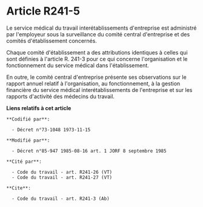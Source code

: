 # Article R241-5

Le service médical du travail interétablissements d'entreprise est administré par l'employeur sous la surveillance du comité
central d'entreprise et des comités d'établissement concernés.

Chaque comité d'établissement a des attributions identiques à celles qui sont définies à l'article R. 241-3 pour ce qui
concerne l'organisation et le fonctionnement du service médical dans l'établissement.

En outre, le comité central d'entreprise présente ses observations sur le rapport annuel relatif à l'organisation, au
fonctionnement, à la gestion financière du service médical interétablissements de l'entreprise et sur les rapports d'activité
des médecins du travail.

**Liens relatifs à cet article**

	**Codifié par**:

	  - Décret n°73-1048 1973-11-15

	**Modifié par**:

	  - Décret n°85-947 1985-08-16 art. 1 JORF 8 septembre 1985

	**Cité par**:

	  - Code du travail - art. R241-26 (VT)
	  - Code du travail - art. R241-27 (VT)

	**Cite**:

	  - Code du travail - art. R241-3 (Ab)
